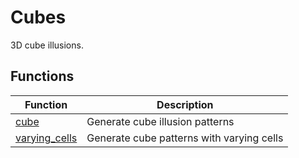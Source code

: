 # Cubes

3D cube illusions.

## Functions

| Function | Description |
|----------|-------------|
| [cube](cube.md) | Generate cube illusion patterns |
| [varying_cells](varying_cells.md) | Generate cube patterns with varying cells |
